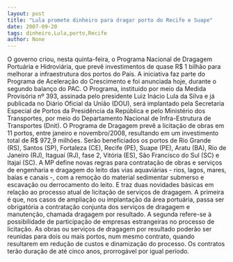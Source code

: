 ```yaml
---
layout: post
title: "Lula promete dinheiro para dragar porto do Recife e Suape"
date: 2007-09-20
tags: dinheiro,Lula,porto,Recife
author: None
---
```

O governo criou, nesta quinta-feira, o Programa Nacional de Dragagem Portu&aacute;ria e Hidrovi&aacute;ria, que prev&ecirc; investimentos de quase R$ 1 bilh&atilde;o para melhorar a infraestrutura dos portos do Pa&iacute;s. 
A iniciativa faz parte do Programa de Acelera&ccedil;&atilde;o do Crescimento e foi anunciada hoje, durante o segundo balan&ccedil;o do PAC. O Programa, institu&iacute;do por meio da Medida Provis&oacute;ria n&ordm; 393, assinada pelo presidente Luiz In&aacute;cio Lula da Silva e j&aacute; publicada no Di&aacute;rio Oficial da Uni&atilde;o (DOU), ser&aacute; implantado pela Secretaria Especial de Portos da Presid&ecirc;ncia da Rep&uacute;blica e pelo Minist&eacute;rio dos Transportes, por meio do Departamento Nacional de Infra-Estrutura de Transportes (Dnit). 
O Programa de Dragagem prev&ecirc; a licita&ccedil;&atilde;o de obras em 11 portos, entre janeiro e novembro/2008, resultando em um investimento total de R$ 972,9 milh&otilde;es. Ser&atilde;o beneficiados os portos de Rio Grande (RS), Santos (SP), Fortaleza (CE), Recife (PE), Suape (PE), Aratu (BA), Rio de Janeiro (RJ), Itagua&iacute; (RJ), fase 2, Vit&oacute;ria (ES), S&atilde;o Francisco do Sul (SC) e Itaja&iacute; (SC).
A MP define novas regras para contrata&ccedil;&atilde;o de obras e servi&ccedil;os de engenharia e dragagem do leito das vias aquavi&aacute;rias - rios, lagos, mares, ba&iacute;as e canais -, com a remo&ccedil;&atilde;o do material sedimentar submerso e escava&ccedil;&atilde;o ou derrocamento do leito. E traz duas novidades b&aacute;sicas em rela&ccedil;&atilde;o ao processo atual de licita&ccedil;&atilde;o de servi&ccedil;os de dragagem. A primeira &eacute; que, nos casos de amplia&ccedil;&atilde;o ou implanta&ccedil;&atilde;o da &aacute;rea portu&aacute;ria, passa ser obrigat&oacute;ria a contrata&ccedil;&atilde;o conjunta dos servi&ccedil;os de dragagem e manuten&ccedil;&atilde;o, chamada dragagem por resultado. A segunda refere-se &agrave; possibilidade de participa&ccedil;&atilde;o de empresas estrangeiras no processo de licita&ccedil;&atilde;o. 
As obras ou servi&ccedil;os de dragagem por resultado poder&atilde;o ser reunidas para dois ou mais portos, num mesmo contrato, quando resultarem em redu&ccedil;&atilde;o de custos e dinamiza&ccedil;&atilde;o do processo. Os contratos ter&atilde;o dura&ccedil;&atilde;o de at&eacute; cinco anos, prorrog&aacute;vel por igual per&iacute;odo. 
&nbsp; 